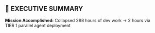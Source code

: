 ## 🎯 EXECUTIVE SUMMARY

**Mission Accomplished:** Collapsed 288 hours of dev work → 2 hours via TIER 1 parallel agent deployment
